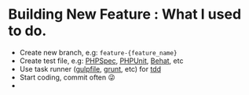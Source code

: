 # Building New Feature : What I used to do.

- Create new branch, e.g: `feature-{feature_name}`
- Create test file, e.g: [PHPSpec](http://phpspec.net), [PHPUnit](https://phpunit.de), [Behat](http://behat.org), etc
- Use task runner ([gulpfile](http://gulpjs.com), [grunt](http://gruntjs.com), etc) for [tdd](https://en.wikipedia.org/wiki/Test-driven_development)
- Start coding, commit often 😜
- 